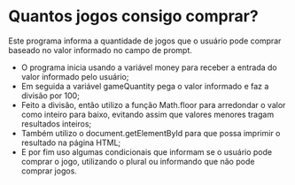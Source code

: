 # Quantos jogos consigo comprar? #

Este programa informa a quantidade de jogos que o usuário pode comprar baseado no valor informado no campo de prompt.

- O programa inicia usando a variável money para receber a entrada do valor informado pelo usuário;
- Em seguida a variável gameQuantity pega o valor informado e faz a divisão por 100;
- Feito a divisão, então utilizo a função Math.floor para arredondar o valor como inteiro para baixo, evitando assim que valores menores tragam resultados inteiros;
- Também utilizo o document.getElementById para que possa imprimir o resultado na página HTML;
- E por fim uso algumas condicionais que informam se o usuário pode comprar o jogo, utilizando o plural ou informando que não pode comprar jogos.
